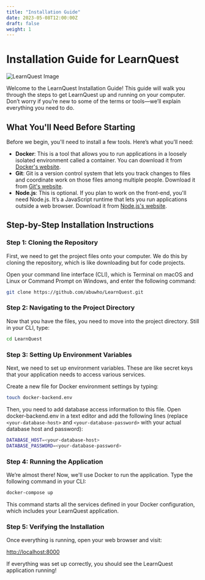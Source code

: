 ```yaml
---
title: "Installation Guide"
date: 2023-05-08T12:00:00Z
draft: false
weight: 1
---
```


# Installation Guide for LearnQuest
![LearnQuest Image](/learnquest.png)

Welcome to the LearnQuest Installation Guide! This guide will walk you through the steps to get LearnQuest up and running on your computer. Don’t worry if you’re new to some of the terms or tools—we’ll explain everything you need to do.

## What You'll Need Before Starting

Before we begin, you'll need to install a few tools. Here’s what you’ll need:

- **Docker**: This is a tool that allows you to run applications in a loosely isolated environment called a container. You can download it from [Docker's website](https://www.docker.com/products/docker-desktop).
- **Git**: Git is a version control system that lets you track changes to files and coordinate work on those files among multiple people. Download it from [Git's website](https://git-scm.com/downloads).
- **Node.js**: This is optional. If you plan to work on the front-end, you'll need Node.js. It’s a JavaScript runtime that lets you run applications outside a web browser. Download it from [Node.js's website](https://nodejs.org/en/).

## Step-by-Step Installation Instructions

### Step 1: Cloning the Repository
First, we need to get the project files onto your computer. We do this by cloning the repository, which is like downloading but for code projects.

Open your command line interface (CLI), which is Terminal on macOS and Linux or Command Prompt on Windows, and enter the following command:

```bash
git clone https://github.com/abuwho/LearnQuest.git
```

### Step 2: Navigating to the Project Directory
Now that you have the files, you need to move into the project directory. Still in your CLI, type:

```bash
cd LearnQuest
```

### Step 3: Setting Up Environment Variables
Next, we need to set up environment variables. These are like secret keys that your application needs to access various services.

Create a new file for Docker environment settings by typing:

```bash
touch docker-backend.env
```

Then, you need to add database access information to this file. Open docker-backend.env in a text editor and add the following lines (replace `<your-database-host>` and `<your-database-password>` with your actual database host and password):

```bash
DATABASE_HOST=<your-database-host>
DATABASE_PASSWORD=<your-database-password>
```

### Step 4: Running the Application
We’re almost there! Now, we'll use Docker to run the application. Type the following command in your CLI:

```bash
docker-compose up
```

This command starts all the services defined in your Docker configuration, which includes your LearnQuest application.

### Step 5: Verifying the Installation
Once everything is running, open your web browser and visit:

[http://localhost:8000](http://localhost:8000)

If everything was set up correctly, you should see the LearnQuest application running!